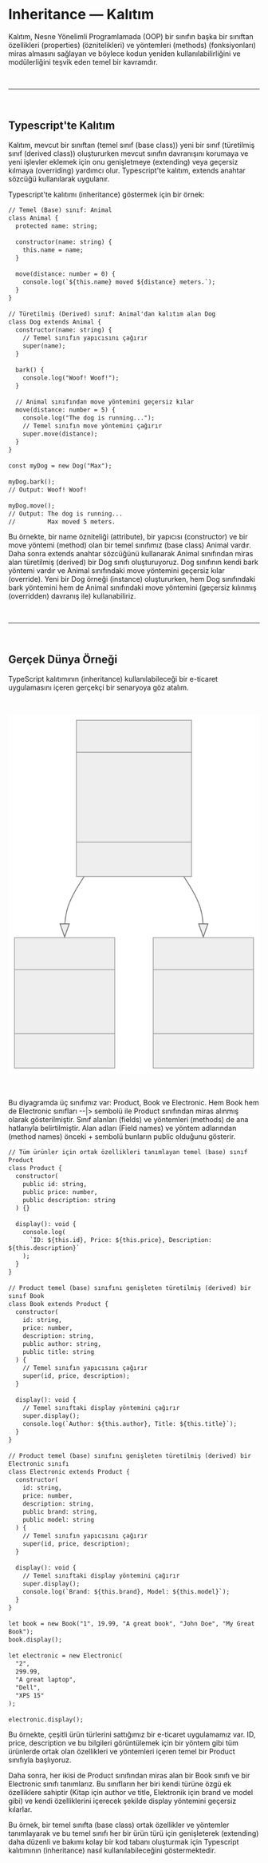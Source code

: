 <br/>

# Inheritance — Kalıtım

Kalıtım, Nesne Yönelimli Programlamada (OOP) bir sınıfın başka bir sınıftan özellikleri (properties) (öznitelikleri) ve yöntemleri (methods) (fonksiyonları) miras almasını sağlayan ve böylece kodun yeniden kullanılabilirliğini ve modülerliğini teşvik eden temel bir kavramdır.

<br/>

---

<br/>

## Typescript'te Kalıtım

Kalıtım, mevcut bir sınıftan (temel sınıf (base class)) yeni bir sınıf (türetilmiş sınıf (derived class)) oluştururken mevcut sınıfın davranışını korumaya ve yeni işlevler eklemek için onu genişletmeye (extending) veya geçersiz kılmaya (overriding) yardımcı olur. Typescript'te kalıtım, extends anahtar sözcüğü kullanılarak uygulanır.

Typescript'te kalıtımı (inheritance) göstermek için bir örnek:

```tsx
// Temel (Base) sınıf: Animal
class Animal {
  protected name: string;

  constructor(name: string) {
    this.name = name;
  }

  move(distance: number = 0) {
    console.log(`${this.name} moved ${distance} meters.`);
  }
}

// Türetilmiş (Derived) sınıf: Animal'dan kalıtım alan Dog
class Dog extends Animal {
  constructor(name: string) {
    // Temel sınıfın yapıcısını çağırır
    super(name);
  }

  bark() {
    console.log("Woof! Woof!");
  }

  // Animal sınıfından move yöntemini geçersiz kılar
  move(distance: number = 5) {
    console.log("The dog is running...");
    // Temel sınıfın move yöntemini çağırır
    super.move(distance);
  }
}

const myDog = new Dog("Max");

myDog.bark();
// Output: Woof! Woof!

myDog.move();
// Output: The dog is running...
//         Max moved 5 meters.
```

Bu örnekte, bir name özniteliği (attribute), bir yapıcısı (constructor) ve bir move yöntemi (method) olan bir temel sınıfımız (base class) Animal vardır. Daha sonra extends anahtar sözcüğünü kullanarak Animal sınıfından miras alan türetilmiş (derived) bir Dog sınıfı oluşturuyoruz. Dog sınıfının kendi bark yöntemi vardır ve Animal sınıfındaki move yöntemini geçersiz kılar (override). Yeni bir Dog örneği (instance) oluştururken, hem Dog sınıfındaki bark yöntemini hem de Animal sınıfındaki move yöntemini (geçersiz kılınmış (overridden) davranış ile) kullanabiliriz.

<br/>

---

<br/>

## Gerçek Dünya Örneği

TypeScript kalıtımının (inheritance) kullanılabileceği bir e-ticaret uygulamasını içeren gerçekçi bir senaryoya göz atalım.

<br/>

![inheritance-example.svg](../../images/inheritance-example.svg)

<br/>

Bu diyagramda üç sınıfımız var: Product, Book ve Electronic. Hem Book hem de Electronic sınıfları --|> sembolü ile Product sınıfından miras alınmış olarak gösterilmiştir. Sınıf alanları (fields) ve yöntemleri (methods) de ana hatlarıyla belirtilmiştir. Alan adları (Field names) ve yöntem adlarından (method names) önceki + sembolü bunların public olduğunu gösterir.

```tsx
// Tüm ürünler için ortak özellikleri tanımlayan temel (base) sınıf Product
class Product {
  constructor(
    public id: string,
    public price: number,
    public description: string
  ) {}

  display(): void {
    console.log(
      `ID: ${this.id}, Price: ${this.price}, Description: ${this.description}`
    );
  }
}

// Product temel (base) sınıfını genişleten türetilmiş (derived) bir sınıf Book
class Book extends Product {
  constructor(
    id: string,
    price: number,
    description: string,
    public author: string,
    public title: string
  ) {
    // Temel sınıfın yapıcısını çağırır
    super(id, price, description);
  }

  display(): void {
    // Temel sınıftaki display yöntemini çağırır
    super.display();
    console.log(`Author: ${this.author}, Title: ${this.title}`);
  }
}

// Product temel (base) sınıfını genişleten türetilmiş (derived) bir Electronic sınıfı
class Electronic extends Product {
  constructor(
    id: string,
    price: number,
    description: string,
    public brand: string,
    public model: string
  ) {
    // Temel sınıfın yapıcısını çağırır
    super(id, price, description);
  }

  display(): void {
    // Temel sınıftaki display yöntemini çağırır
    super.display();
    console.log(`Brand: ${this.brand}, Model: ${this.model}`);
  }
}

let book = new Book("1", 19.99, "A great book", "John Doe", "My Great Book");
book.display();

let electronic = new Electronic(
  "2",
  299.99,
  "A great laptop",
  "Dell",
  "XPS 15"
);

electronic.display();
```

Bu örnekte, çeşitli ürün türlerini sattığımız bir e-ticaret uygulamamız var. ID, price, description ve bu bilgileri görüntülemek için bir yöntem gibi tüm ürünlerde ortak olan özellikleri ve yöntemleri içeren temel bir Product sınıfıyla başlıyoruz.

Daha sonra, her ikisi de Product sınıfından miras alan bir Book sınıfı ve bir Electronic sınıfı tanımlarız. Bu sınıfların her biri kendi türüne özgü ek özelliklere sahiptir (Kitap için author ve title, Elektronik için brand ve model gibi) ve kendi özelliklerini içerecek şekilde display yöntemini geçersiz kılarlar.

Bu örnek, bir temel sınıfta (base class) ortak özellikler ve yöntemler tanımlayarak ve bu temel sınıfı her bir ürün türü için genişleterek (extending) daha düzenli ve bakımı kolay bir kod tabanı oluşturmak için Typescript kalıtımının (inheritance) nasıl kullanılabileceğini göstermektedir.
